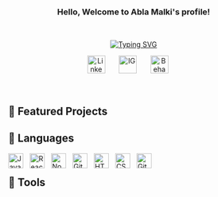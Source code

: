 <h3 align="center">
  Hello, Welcome to Abla Malki's profile!
</h3>
<br/>

<!-- Typing SVG by DenverCoder1 - https://github.com/DenverCoder1/readme-typing-svg -->
<p align="center">
  <a href="https://git.io/typing-svg"><img src="https://readme-typing-svg.demolab.com?font=Josefin+Sans&size=24&pause=1000&color=05AFF2&center=true&width=435&lines=Web+Developer;Web+Designer;UX+%2F+UI+Designer" alt="Typing SVG" /></a>
</p>

<!-- Social icons section -->
<p align="center">
  <a href="#"><img width="36px" alt="Linkedin" title="Linkedin" src="https://i.imgur.com/33BnnzV.png"/></a>
  &#8287;&#8287;&#8287;&#8287;&#8287;
  <a href="#"><img width="36px" alt="IG" title="IG" src="https://i.imgur.com/0USUQiW.png"/></a>
  &#8287;&#8287;&#8287;&#8287;&#8287;
  <a href="https://www.behance.net/malkiabla"><img width="36px" alt="Behance" title="Behance" src="https://i.imgur.com/8RZ0cpQ.png"/></a>
  &#8287;&#8287;&#8287;&#8287;&#8287;  
</p>

<br/>

## 💙 Featured Projects

## 🔵 Languages
<img align="left" alt="JavaScript" width="30px" style="padding-right:10px;" src="https://cdn.jsdelivr.net/gh/devicons/devicon/icons/javascript/javascript-plain.svg" />
<img align="left" alt="React" width="30px" style="padding-right:10px;" src="https://cdn.jsdelivr.net/gh/devicons/devicon/icons/react/react-original.svg" />
<img align="left" alt="NodeJS" width="30px" style="padding-right:10px;" src="https://cdn.jsdelivr.net/gh/devicons/devicon/icons/nodejs/nodejs-original.svg" />
<img align="left" alt="Git" width="30px" style="padding-right:10px;" src="https://cdn.jsdelivr.net/gh/devicons/devicon/icons/git/git-original.svg" />
<img align="left" alt="HTML" width="30px" style="padding-right:10px;" src="https://cdn.jsdelivr.net/gh/devicons/devicon/icons/html5/html5-plain.svg" />
<img align="left" alt="CSS" width="30px" style="padding-right:10px;" src="https://cdn.jsdelivr.net/gh/devicons/devicon/icons/css3/css3-plain.svg" />
<img align="left" alt="GitHub" width="30px" style="padding-right:10px;" src="https://cdn.jsdelivr.net/gh/devicons/devicon/icons/github/github-original.svg" />

<br />

## 🔷 Tools



